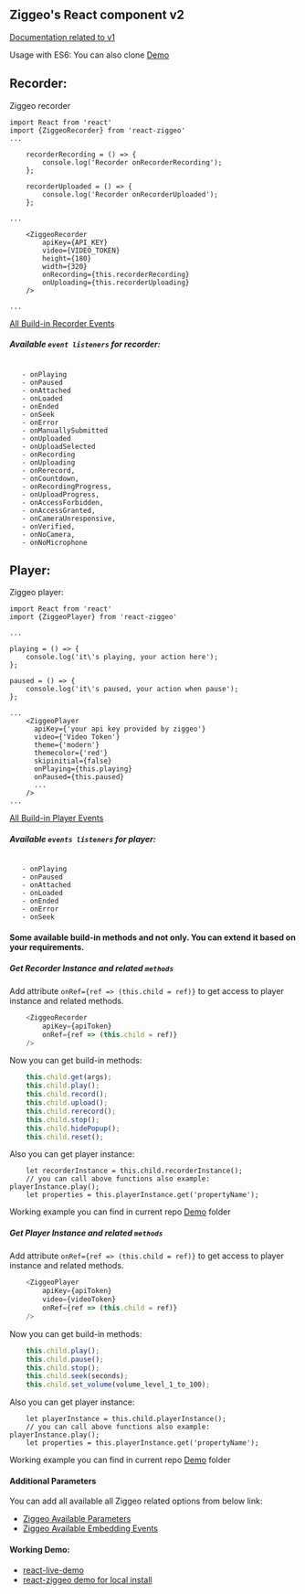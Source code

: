 ## Ziggeo's React component v2
[Documentation related to v1](https://github.com/Ziggeo/react-ziggeo/tree/master/docs/v1)

Usage with ES6:
You can also clone [Demo](https://github.com/Ziggeo/react-ziggeo/tree/master/demo)

## Recorder:
Ziggeo recorder

```$xslt
import React from 'react'
import {ZiggeoRecorder} from 'react-ziggeo'
...
 
    recorderRecording = () => {
        console.log('Recorder onRecorderRecording');
    };

    recorderUploaded = () => {
        console.log('Recorder onRecorderUploaded');
    };
 
...
 
    <ZiggeoRecorder
        apiKey={API_KEY}
        video={VIDEO_TOKEN}
        height={180}
        width={320}
        onRecording={this.recorderRecording}
        onUploading={this.recorderUploading}
    />
 
...
```
[All Build-in Recorder Events](https://github.com/Ziggeo/react-ziggeo/#available-events-for-recorder)

##### Available `event listeners` for recorder:

```react2html
   
   - onPlaying
   - onPaused
   - onAttached
   - onLoaded
   - onEnded
   - onSeek 
   - onError
   - onManuallySubmitted
   - onUploaded
   - onUploadSelected
   - onRecording
   - onUploading
   - onRerecord,
   - onCountdown,
   - onRecordingProgress,
   - onUploadProgress,
   - onAccessForbidden,
   - onAccessGranted,
   - onCameraUnresponsive,
   - onVerified,
   - onNoCamera,
   - onNoMicrophone
```


## Player:

Ziggeo player:

```$xslt
import React from 'react'
import {ZiggeoPlayer} from 'react-ziggeo'
 
...
 
playing = () => {
    console.log('it\'s playing, your action here');
};
 
paused = () => {
    console.log('it\'s paused, your action when pause');
};
 
...
    <ZiggeoPlayer
      apiKey={'your api key provided by ziggeo'}
      video={'Video Token'}
      theme={'modern'}
      themecolor={'red'}
      skipinitial={false}
      onPlaying={this.playing}
      onPaused={this.paused}
      ...
    />
...
```
[All Build-in Player Events](https://github.com/Ziggeo/react-ziggeo/#available-events-for-player)

##### Available `events listeners` for player:
```react2html
   
   - onPlaying
   - onPaused
   - onAttached
   - onLoaded
   - onEnded
   - onError
   - onSeek 
```

#### Some available build-in methods and not only. You can extend it based on your requirements.

##### Get Recorder Instance and related `methods`
Add attribute `onRef={ref => (this.child = ref)}` to get access to player instance and related methods.

```javascript
    <ZiggeoRecorder
        apiKey={apiToken}
        onRef={ref => (this.child = ref)}
    />
```
Now you can get build-in methods:
```javascript
    this.child.get(args);
    this.child.play();
    this.child.record();
    this.child.upload();
    this.child.rerecord();
    this.child.stop();
    this.child.hidePopup();
    this.child.reset();
```
Also you can get player instance:
```
    let recorderInstance = this.child.recorderInstance();
    // you can call above functions also example: playerInstance.play();
    let properties = this.playerInstance.get('propertyName');
```
Working example you can find in current repo [Demo](https://github.com/Ziggeo/react-ziggeo/tree/master/demo) folder

##### Get Player Instance and related `methods`
Add attribute `onRef={ref => (this.child = ref)}` to get access to player instance and related methods.

```javascript
    <ZiggeoPlayer
        apiKey={apiToken}
        video={videoToken}
        onRef={ref => (this.child = ref)}
    />
```
Now you can get build-in methods:
```javascript
    this.child.play();
    this.child.pause();
    this.child.stop();
    this.child.seek(seconds);
    this.child.set_volume(volume_level_1_to_100);
```
Also you can get player instance:
```
    let playerInstance = this.child.playerInstance();
    // you can call above functions also example: playerInstance.play();
    let properties = this.playerInstance.get('propertyName');
```
Working example you can find in current repo [Demo](https://github.com/Ziggeo/react-ziggeo/tree/master/demo) folder


#### Additional Parameters

You can add all available all Ziggeo related options from below link:
- [Ziggeo Available Parameters](https://ziggeo.com/docs/sdks/javascript/browser-integration/parameters#javascript-revision=v1-stable&javascript-version=v2)
- [Ziggeo Available Embedding Events](https://ziggeo.com/docs/sdks/javascript/browser-interaction/events)


#### Working Demo:
- [react-live-demo](https://sambua.github.io/react-ziggeo-page)
- [react-ziggeo demo for local install](https://github.com/Ziggeo/react-ziggeo/tree/master/demo)
